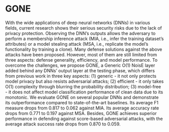 # GONE
With the wide applications of deep neural networks (DNNs) in various fields, current research shows their serious security risks due to the lack of privacy protection. Observing the DNN’s outputs allows the adversary to perform a membership inference attack (MIA, i.e., infer the training dataset’s attributes) or a model stealing attack (MSA, i.e., replicate the model’s functionality by training a clone). Many defense solutions against the above attacks have been proposed. However, most of them are still limited from three aspects: defense generality, efficiency, and model performance. To overcome the challenges, we propose GONE, a Generic O(1) NoisE layer added behind any DNNs’ output layer at the testing phase, which differs from previous work in three key aspects: (1) generic - it not only protects model privacy but also resists adversarial attacks; (2) efficient - it only takes O(1) complexity through blurring the probability distribution; (3) model-free - it does not affect model classification performance of clean data due to its monotonic. We evaluate GONE on several popular DNNs and demonstrate its outperformance compared to state-of-the-art baselines. Its average F1 measure drops from 0.817 to 0.062 against MIA. Its average accuracy rate drops from 0.771 to 0.197 against MSA. Besides, GONE achieves superior performance in defending against score-based adversarial attacks, with the average attack success rate drops from 0.870 to 0.059. 
